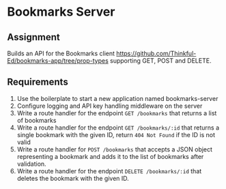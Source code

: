 # Bookmarks Server

## Assignment

Builds an API for the Bookmarks client <https://github.com/Thinkful-Ed/bookmarks-app/tree/prop-types>
supporting GET, POST and DELETE.


## Requirements

1. Use the boilerplate to start a new application named bookmarks-server
2. Configure logging and API key handling middleware on the server
3. Write a route handler for the endpoint `GET /bookmarks` that returns a list of bookmarks
4. Write a route handler for the endpoint `GET /bookmarks/:id` that returns a single bookmark with the given ID, return `404 Not Found` if the ID is not valid
5. Write a route handler for `POST /bookmarks` that accepts a JSON object representing a bookmark and adds it to the list of bookmarks after validation.
6. Write a route handler for the endpoint `DELETE /bookmarks/:id` that deletes the bookmark with the given ID.
